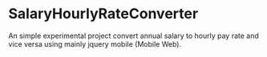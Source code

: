 SalaryHourlyRateConverter
=========================

An simple experimental project convert annual salary to hourly pay rate and vice versa
using mainly jquery mobile (Mobile Web).

